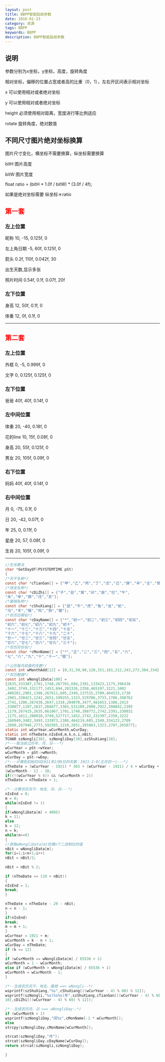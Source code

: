 ```yaml
---
layout: post
title: BBPP智能贴纸参数
date: 2016-01-23
category: 资源
tags: BBPP
keywords: BBPP
description: BBPP智能贴纸参数
---
```


## 说明

参数分别为x坐标，y坐标，高度，旋转角度

相对坐标，偏移的位置占宽或者高的比重（0，1），左右开区间表示相对坐标

x 可以使用相对或者绝对坐标

y 可以使用相对或者绝对坐标

height 必须使用相对距离，宽度进行等比例适应

rotate 旋转角度，绝对数值

## 不同尺寸图片绝对坐标换算

图片尺寸变化，横坐标不需要换算，纵坐标需要换算

bitH 图片高度

bitW 图片宽度

float ratio = (bitH * 1.0f / bitW) * (3.0f / 4f);

如果是绝对坐标需要   纵坐标＊ratio


## <font color = "red">第一套</font>

### 左上位置

昵称 			10, -15, 0.125f, 0

左上角日期  	-5, 60f, 0.125f, 0

箭头 			0.2f, 110f, 0.042f, 30

出生天数,显示多张

照片时间 		0.54f, 0.1f, 0.07f, 20f

### 左下位置

身高 			12, 50f, 0.1f, 0

体重  			12, 0f, 0.1f, 0

---
## <font color = "red">第二套</font>
### 左上位置

外框 			0, -5, 0.999f, 0

文字 			0, 0.125f, 0.125f, 0

### 左下位置

爸爸 			40f, 40f, 0.14f, 0

### 左中间位置

体重 			20, -40, 0.18f, 0

花的line 		10, 15f, 0.08f, 0

身高 			20, 55f, 0.125f, 0

男女 			20, 105f, 0.09f, 0

### 右下位置

妈妈 			40f, 40f, 0.14f, 0

### 右中间位置

月 				0, -75, 0.1f, 0

日 				20, -42, 0.07f, 0

年  			25, 0, 0.11f, 0

星座 			20, 57, 0.08f, 0

生肖 			20, 105f, 0.09f, 0



---

```c
//生肖算法
char *GetDayOf(PSYSTEMTIME pSt) 
{ 
/*天干名称*/ 
const char *cTianGan[] = {"甲","乙","丙","丁","戊","己","庚","辛","壬","癸"}; 
/*地支名称*/ 
const char *cDiZhi[] = {"子","丑","寅","卯","辰","巳","午", 
"未","申","酉","戌","亥"}; 
/*属相名称*/ 
const char *cShuXiang[] = {"鼠","牛","虎","兔","龙","蛇", 
"马","羊","猴","鸡","狗","猪"}; 
/*农历日期名*/ 
const char *cDayName[] = {"*","初一","初二","初三","初四","初五", 
"初六","初七","初八","初九","初十", 
"十一","十二","十三","十四","十五", 
"十六","十七","十八","十九","二十", 
"廿一","廿二","廿三","廿四","廿五", 
"廿六","廿七","廿八","廿九","三十"}; 
/*农历月份名*/ 
const char *cMonName[] = {"*","正","二","三","四","五","六", 
"七","八","九","十","十一","腊"}; 
 
/*公历每月前面的天数*/ 
const int wMonthAdd[12] = {0,31,59,90,120,151,181,212,243,273,304,334}; 
/*农历数据*/ 
const int wNongliData[100] = 
{2635,333387,1701,1748,267701,694,2391,133423,1175,396438 
,3402,3749,331177,1453,694,201326,2350,465197,3221,3402 
,400202,2901,1386,267611,605,2349,137515,2709,464533,1738 
,2901,330421,1242,2651,199255,1323,529706,3733,1706,398762 
,2741,1206,267438,2647,1318,204070,3477,461653,1386,2413 
,330077,1197,2637,268877,3365,531109,2900,2922,398042,2395 
,1179,267415,2635,661067,1701,1748,398772,2742,2391,330031 
,1175,1611,200010,3749,527717,1452,2742,332397,2350,3222 
,268949,3402,3493,133973,1386,464219,605,2349,334123,2709 
,2890,267946,2773,592565,1210,2651,395863,1323,2707,265877}; 
static int wCurYear,wCurMonth,wCurDay; 
static int nTheDate,nIsEnd,m,k,n,i,nBit; 
TCHAR szNongli[30], szNongliDay[10],szShuXiang[10]; 
/*---取当前公历年、月、日---*/ 
wCurYear = pSt->wYear; 
wCurMonth = pSt->wMonth; 
wCurDay = pSt->wDay; 
/*---计算到初始时间1921年2月8日的天数：1921-2-8(正月初一)---*/ 
nTheDate = (wCurYear - 1921) * 365 + (wCurYear - 1921) / 4 + wCurDay + wMonthAdd 
[wCurMonth - 1] - 38; 
if((!(wCurYear % 4)) && (wCurMonth > 2)) 
nTheDate = nTheDate + 1; 
 
/*--计算农历天干、地支、月、日---*/ 
nIsEnd = 0; 
m = 0; 
while(nIsEnd != 1) 
{ 
if(wNongliData[m] < 4095) 
k = 11; 
else 
k = 12; 
n = k; 
while(n>=0) 
{ 
//获取wNongliData(m)的第n个二进制位的值 
nBit = wNongliData[m]; 
for(i=1;i<n+1;i++) 
nBit = nBit/2; 
 
nBit = nBit % 2; 
 
if (nTheDate <= (29 + nBit)) 
{ 
nIsEnd = 1; 
break; 
} 
 
nTheDate = nTheDate - 29 - nBit; 
n = n - 1; 
} 
if(nIsEnd) 
break; 
m = m + 1; 
} 
wCurYear = 1921 + m; 
wCurMonth = k - n + 1; 
wCurDay = nTheDate; 
if (k == 12) 
{ 
if (wCurMonth == wNongliData[m] / 65536 + 1) 
wCurMonth = 1 - wCurMonth; 
else if (wCurMonth > wNongliData[m] / 65536 + 1) 
wCurMonth = wCurMonth - 1; 
} 
 
/*--生成农历天干、地支、属相 ==> wNongli--*/ 
wsprintf(szShuXiang,"%s",cShuXiang[((wCurYear - 4) % 60) % 12]); 
wsprintf(szNongli,"%s(%s%s)年",szShuXiang,cTianGan[((wCurYear - 4) % 60) % 
10],cDiZhi[((wCurYear - 4) % 60) % 12]); 
 
/*--生成农历月、日 ==> wNongliDay--*/ 
if (wCurMonth < 1) 
wsprintf(szNongliDay,"闰%s",cMonName[-1 * wCurMonth]); 
else 
strcpy(szNongliDay,cMonName[wCurMonth]); 
 
strcat(szNongliDay,"月"); 
strcat(szNongliDay,cDayName[wCurDay]); 
return strcat(szNongli,szNongliDay); 
 
} 
```